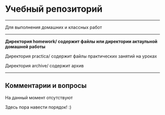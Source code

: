 # Учебный репозиторий
____
Для выполнения домашних и классных работ
  
____
**Директория homework/ содержит файлы или директории актаульной домашней работы**

Директория practica/ содержит файлы практических занятий на уроках

Директория archive/ содержит архив

____
## Комментарии и вопросы

На данный момент отсутствуют


Здесь пора навести порядок! :)
